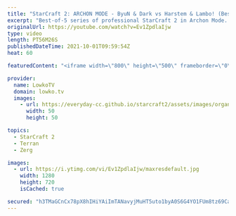 ```yaml
---
title: "StarCraft 2: ARCHON MODE - ByuN & Dark vs Harstem & Lambo! (Best-of-5)"
excerpt: "Best-of-5 series of professional StarCraft 2 in Archon Mode. This series was part of the OlimoLeague Invitational 5. This is ByuN and Dark as Terran, facing off against Lambo and Harstem as Protoss.  OlimoLeague on Patreon: https://www.patreon.com/olimoley  Support my work on Patreon: http://www.patreon.com/lowkotv"
originalUrl: https://youtube.com/watch?v=Ev1ZpdlaIjw
type: video
length: PT56M26S
publishedDateTime: 2021-10-01T09:59:54Z
heat: 60

featuredContent: "<iframe width=\"800\" height=\"500\" frameborder=\"0\" src=\"https://www.youtube.com/embed/Ev1ZpdlaIjw\" allow=\"accelerometer; autoplay; encrypted-media; gyroscope; picture-in-picture\" allowfullscreen></iframe>"

provider:
  name: LowkoTV
  domain: lowko.tv
  images:
    - url: https://everyday-cc.github.io/starcraft2/assets/images/organizations/lowko.tv-50x50.jpg
      width: 50
      height: 50

topics:
  - StarCraft 2
  - Terran
  - Zerg

images:
  - url: https://i.ytimg.com/vi/Ev1ZpdlaIjw/maxresdefault.jpg
    width: 1280
    height: 720
    isCached: true

secured: "h3TMaGCnCx78pX8hIHiYAiImTANavyjMuHT5uto1byA0S6G4YO1FUm8tz69CagfRoF4aaWMAqcQbX0KCMX0jLHYtmksJSHCrBfJx/WLd99yJkrvTor2nOmL8ISUFyEkzka97ZWcSEqoIC69/axEImQmBSpsM9jixUhFfknQvh24AEmx+wHHU8fT0HsKs01ysOK+Jt4StWSTF6rVuO2txD2xfNqReZqP2JtHQ2sU/X9gA+fcB/+9w9cjxjETyHIRrmATbsglOWLBXKe9//3Hf7L87Ij7NEJpYowVY3+12Gob66cX6k9rEp9TKy7nFQn47o4MKlkGVITZ+dfS59wpnDUACR1ZYpjot/kQhA+3DgIePKrUdG7Eg4wZFNGcrcVx75QaR6qHZyVJfPzh6viNIh+hyuNWsKm9zae3MqqE8tXA=;FSVjEIVc4e7I6Ei3dW2Gpg=="
---
```


